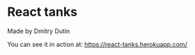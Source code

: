 # React tanks

Made by Dmitry Dutin

You can see it in action at: https://react-tanks.herokuapp.com/
